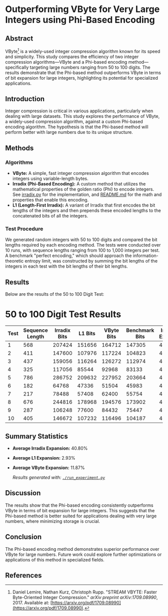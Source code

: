 # Outperforming VByte for Very Large Integers using Phi-Based Encoding

## Abstract
VByte[^1] is a widely-used integer compression algorithm known for its speed and simplicity. This study compares the efficiency of two integer compression algorithms—VByte and a Phi-based encoding method—specifically targeting large numbers ranging from 50 to 100 digits. The results demonstrate that the Phi-based method outperforms VByte in terms of bit expansion for large integers, highlighting its potential for specialized applications.

## Introduction
Integer compression is critical in various applications, particularly when dealing with large datasets. This study explores the performance of VByte, a widely-used compression algorithm, against a custom Phi-based encoding algorithm. The hypothesis is that the Phi-based method will perform better with large numbers due to its unique structure.

## Methods
### Algorithms
- **VByte:** A simple, fast integer compression algorithm that encodes integers using variable-length bytes.
- **Irradix (Phi-Based Encoding):** A custom method that utilizes the mathematical properties of the golden ratio (Phi) to encode integers. See [irradix.py](irradix.py) for the implementation, and [README.md](README.md) for the math and properties that enable this encoding.
- **L1 (Length-First Irradix):** A variant of Irradix that first encodes the bit lengths of the integers and then prepends these encoded lengths to the concatenated bits of all the integers.

### Test Procedure
We generated random integers with 50 to 100 digits and compared the bit lengths required by each encoding method. The tests were conducted over 10 runs, with sequence lengths ranging from 100 to 1,000 integers per test. A benchmark "perfect encoding," which should approach the information-theoretic entropy limit, was constructed by summing the bit lengths of the integers in each test with the bit lengths of their bit lengths.

## Results
Below are the results of the 50 to 100 Digit Test:

# 50 to 100 Digit Test Results

| Test | Sequence Length | Irradix Bits | L1 Bits | VByte Bits | Benchmark Bits | Irradix % Expansion | L1 % Expansion | VByte % Expansion |
|------|-----------------|--------------|---------|------------|----------------|--------------------|----------------|-------------------|
| 1 | 568 | 207424 | 151656 | 164712 | 147305 | 40.81% | 2.95% | 11.82% |
| 2 | 411 | 147600 | 107976 | 117224 | 104823 | 40.81% | 3.01% | 11.83% |
| 3 | 437 | 159056 | 116264 | 126272 | 112974 | 40.79% | 2.91% | 11.77% |
| 4 | 325 | 117056 | 85544 | 92968 | 83133 | 40.81% | 2.90% | 11.83% |
| 5 | 786 | 286752 | 209632 | 227952 | 203664 | 40.80% | 2.93% | 11.93% |
| 6 | 182 | 64768 | 47336 | 51504 | 45983 | 40.85% | 2.94% | 12.01% |
| 7 | 217 | 78488 | 57408 | 62400 | 55754 | 40.78% | 2.97% | 11.92% |
| 8 | 676 | 244816 | 178968 | 194576 | 173902 | 40.78% | 2.91% | 11.89% |
| 9 | 287 | 106248 | 77600 | 84432 | 75447 | 40.82% | 2.85% | 11.91% |
| 10 | 405 | 146672 | 107232 | 116496 | 104187 | 40.78% | 2.92% | 11.81% |

## Summary Statistics

- **Average Irradix Expansion:** 40.80%
- **Average L1 Expansion:** 2.93%
- **Average VByte Expansion:** 11.87%

    *Results generated with: [`./run_experiment.py`](run_experiment.py)*

## Discussion

The results show that the Phi-based encoding consistently outperforms VByte in terms of bit expansion for large integers. This suggests that the Phi-based method is better suited for applications dealing with very large numbers, where minimizing storage is crucial.

## Conclusion

The Phi-based encoding method demonstrates superior performance over VByte for large numbers. Future work could explore further optimizations or applications of this method in specialized fields.

## References
[^1]: Daniel Lemire, Nathan Kurz, Christoph Rupp. "STREAM VBYTE: Faster Byte-Oriented Integer Compression." *arXiv preprint arXiv:1709.08990*, 2017. Available at: [https://arxiv.org/pdf/1709.08990](https://arxiv.org/pdf/1709.08990).


